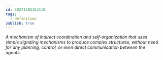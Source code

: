 ```yaml
---
id: 20241105153110
tags:
  - definition
publish: true
---
```

*A mechanism of indirect coordination and self-organization that uses simple signaling mechanisms to produce complex structures, without need for any planning, control, or even direct communication between the agents.*